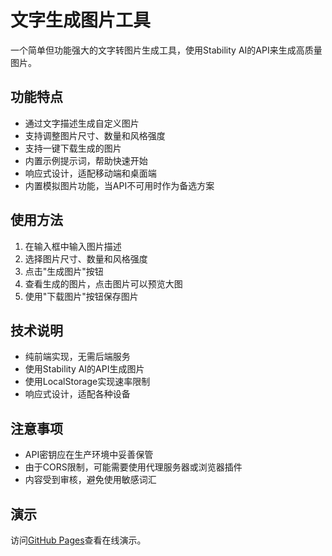 # 文字生成图片工具

一个简单但功能强大的文字转图片生成工具，使用Stability AI的API来生成高质量图片。

## 功能特点

- 通过文字描述生成自定义图片
- 支持调整图片尺寸、数量和风格强度
- 支持一键下载生成的图片
- 内置示例提示词，帮助快速开始
- 响应式设计，适配移动端和桌面端
- 内置模拟图片功能，当API不可用时作为备选方案

## 使用方法

1. 在输入框中输入图片描述
2. 选择图片尺寸、数量和风格强度
3. 点击"生成图片"按钮
4. 查看生成的图片，点击图片可以预览大图
5. 使用"下载图片"按钮保存图片

## 技术说明

- 纯前端实现，无需后端服务
- 使用Stability AI的API生成图片
- 使用LocalStorage实现速率限制
- 响应式设计，适配各种设备

## 注意事项

- API密钥应在生产环境中妥善保管
- 由于CORS限制，可能需要使用代理服务器或浏览器插件
- 内容受到审核，避免使用敏感词汇

## 演示

访问[GitHub Pages](https://ethanzfy.github.io/flux-image-generator/)查看在线演示。 
